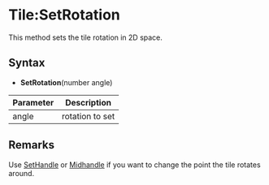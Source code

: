 # Tile:SetRotation

This method sets the tile rotation in 2D space.

## Syntax

- **SetRotation**(number angle)

| Parameter | Description |
|---|---|
| angle | rotation to set |

## Remarks

Use [SetHandle](Tile_SetHandle.md) or [Midhandle](Tile_MidHandle.md) if you want to change the point the tile rotates around.
